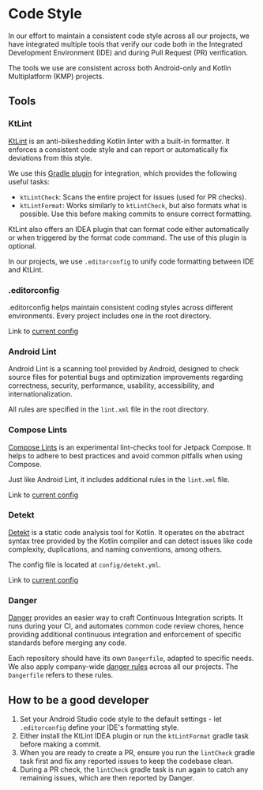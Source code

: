 # Code Style

In our effort to maintain a consistent code style across all our projects, we have integrated multiple tools that verify our code both in the Integrated Development Environment (IDE) and during Pull Request (PR) verification.

The tools we use are consistent across both Android-only and Kotlin Multiplatform (KMP) projects.

## Tools

### KtLint

[KtLint](https://github.com/pinterest/ktlint) is an anti-bikeshedding Kotlin linter with a built-in formatter. It enforces a consistent code style and can report or automatically fix deviations from this style.

We use this [Gradle plugin](https://github.com/JLLeitschuh/ktlint-gradle) for integration, which provides the following useful tasks:
- `ktLintCheck`: Scans the entire project for issues (used for PR checks).
- `ktLintFormat`: Works similarly to `ktLintCheck`, but also formats what is possible. Use this before making commits to ensure correct formatting.

KtLint also offers an IDEA plugin that can format code either automatically or when triggered by the format code command. The use of this plugin is optional.

In our projects, we use `.editorconfig` to unify code formatting between IDE and KtLint.

### .editorconfig

.editorconfig helps maintain consistent coding styles across different environments. Every project includes one in the root directory.

Link to [current config](https://github.com/futuredapp/kmp-futured-template/blob/develop/.editorconfig)

### Android Lint

Android Lint is a scanning tool provided by Android, designed to check source files for potential bugs and optimization improvements regarding correctness, security, performance, usability, accessibility, and internationalization.

All rules are specified in the `lint.xml` file in the root directory.

### Compose Lints

[Compose Lints](https://github.com/slackhq/compose-lints) is an experimental lint-checks tool for Jetpack Compose. It helps to adhere to best practices and avoid common pitfalls when using Compose.

Just like Android Lint, it includes additional rules in the `lint.xml` file.

Link to [current config](https://github.com/futuredapp/kmp-futured-template/blob/develop/lint.xml)

### Detekt

[Detekt](https://github.com/detekt/detekt) is a static code analysis tool for Kotlin. It operates on the abstract syntax tree provided by the Kotlin compiler and can detect issues like code complexity, duplications, and naming conventions, among others.

The config file is located at `config/detekt.yml`.

Link to [current config](https://github.com/futuredapp/kmp-futured-template/blob/develop/config/detekt.yml)

### Danger

[Danger](https://danger.systems/) provides an easier way to craft Continuous Integration scripts. It runs during your CI, and automates common code review chores, hence providing additional continuous integration and enforcement of specific standards before merging any code.

Each repository should have its own `Dangerfile`, adapted to specific needs. We also apply company-wide [danger rules](https://github.com/futuredapp/danger) across all our projects. The `Dangerfile` refers to these rules.

## How to be a good developer

1. Set your Android Studio code style to the default settings - let `.editorconfig` define your IDE's formatting style.
2. Either install the KtLint IDEA plugin or run the `ktLintFormat` gradle task before making a commit.
3. When you are ready to create a PR, ensure you run the `lintCheck` gradle task first and fix any reported issues to keep the codebase clean.
4. During a PR check, the `lintCheck` gradle task is run again to catch any remaining issues, which are then reported by Danger.
